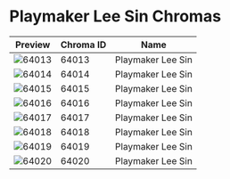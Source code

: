 # Playmaker Lee Sin Chromas



| Preview | Chroma ID | Name |
|---------|-----------|------|
| ![64013](https://raw.communitydragon.org/latest/plugins/rcp-be-lol-game-data/global/default/v1/champion-chroma-images/64/64013.png) | 64013 | Playmaker Lee Sin |
| ![64014](https://raw.communitydragon.org/latest/plugins/rcp-be-lol-game-data/global/default/v1/champion-chroma-images/64/64014.png) | 64014 | Playmaker Lee Sin |
| ![64015](https://raw.communitydragon.org/latest/plugins/rcp-be-lol-game-data/global/default/v1/champion-chroma-images/64/64015.png) | 64015 | Playmaker Lee Sin |
| ![64016](https://raw.communitydragon.org/latest/plugins/rcp-be-lol-game-data/global/default/v1/champion-chroma-images/64/64016.png) | 64016 | Playmaker Lee Sin |
| ![64017](https://raw.communitydragon.org/latest/plugins/rcp-be-lol-game-data/global/default/v1/champion-chroma-images/64/64017.png) | 64017 | Playmaker Lee Sin |
| ![64018](https://raw.communitydragon.org/latest/plugins/rcp-be-lol-game-data/global/default/v1/champion-chroma-images/64/64018.png) | 64018 | Playmaker Lee Sin |
| ![64019](https://raw.communitydragon.org/latest/plugins/rcp-be-lol-game-data/global/default/v1/champion-chroma-images/64/64019.png) | 64019 | Playmaker Lee Sin |
| ![64020](https://raw.communitydragon.org/latest/plugins/rcp-be-lol-game-data/global/default/v1/champion-chroma-images/64/64020.png) | 64020 | Playmaker Lee Sin |